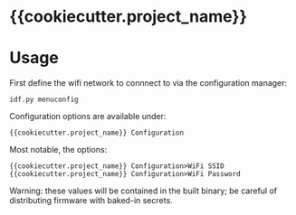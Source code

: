 
# {{cookiecutter.project_name}}

# Usage

First define the wifi network to connnect to via the configuration manager:

```
idf.py menuconfig
```

Configuration options are available under:

```
{{cookiecutter.project_name}} Configuration
```

Most notable, the options:

```
{{cookiecutter.project_name}} Configuration>WiFi SSID
{{cookiecutter.project_name}} Configuration>WiFi Password
```

Warning: these values will be contained in the built binary; be careful
of distributing firmware with baked-in secrets.
